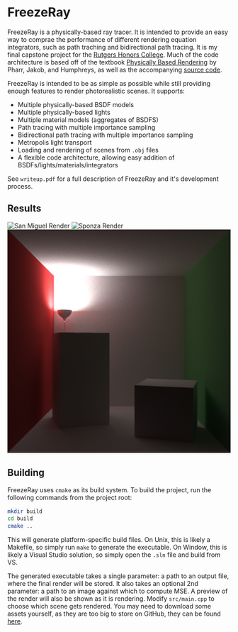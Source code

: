 # FreezeRay
FreezeRay is a physically-based ray tracer. It is intended to provide an easy way to comprae the performance of different rendering equation integrators, such as path traching and bidirectional path tracing. It is my final capstone project for the [Rutgers Honors College](https://honorscollege.rutgers.edu/academics/curriculum/capstone-project). Much of the code architecture is based off of the textbook [Physically Based Rendering](https://www.pbr-book.org/3ed-2018/contents) by Pharr, Jakob, and Humphreys, as well as the accompanying [source code](https://github.com/mmp/pbrt-v3/tree/master). 

FreezeRay is intended to be as simple as possible while still providing enough features to render photorealistic scenes. It supports:
- Multiple physically-based BSDF models
- Multiple physically-based lights
- Multiple material models (aggregates of BSDFS)
- Path tracing with multiple importance sampling
- Bidirectional path tracing with multiple importance sampling
- Metropolis light transport
- Loading and rendering of scenes from `.obj` files
- A flexible code architecture, allowing easy addition of BSDFs/lights/materials/integrators

See `writeup.pdf` for a full description of FreezeRay and it's development process.

## Results
![San Miguel Render](renders/san_miguel_reference.png)
![Sponza Render](renders/sponza_reference.png)
![Cornell Box Render](renders/cornell_box_reference.png)

## Building
FreezeRay uses `cmake` as its build system. To build the project, run the following commands from the project root:
```bash
mkdir build
cd build
cmake ..
```
This will generate platform-specific build files. On Unix, this is likely a Makefile, so simply run `make` to generate the executable. On Window, this is likely a Visual Studio solution, so simply open the `.sln` file and build from VS.

The generated executable takes a single parameter: a path to an output file, where the final render will be stored. It also takes an optional 2nd parameter: a path to an image against which to compute MSE. A preview of the render will also be shown as it is rendering. Modify `src/main.cpp` to choose which scene gets rendered. You may need to download some assets yourself, as they are too big to store on GitHub, they can be found [here](https://casual-effects.com/data/).
